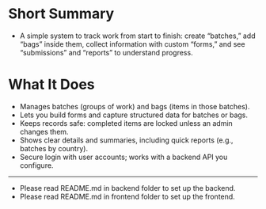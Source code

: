 # Short Summary

- A simple system to track work from start to finish: create “batches,” add “bags” inside them, collect information with custom “forms,” and see “submissions” and “reports” to understand progress.

# What It Does

- Manages batches (groups of work) and bags (items in those batches).
- Lets you build forms and capture structured data for batches or bags.
- Keeps records safe: completed items are locked unless an admin changes them.
- Shows clear details and summaries, including quick reports (e.g., batches by country).
- Secure login with user accounts; works with a backend API you configure.

---
- Please read README.md in backend folder to set up the backend.
- Please read README.md in frontend folder to set up the frontend.
